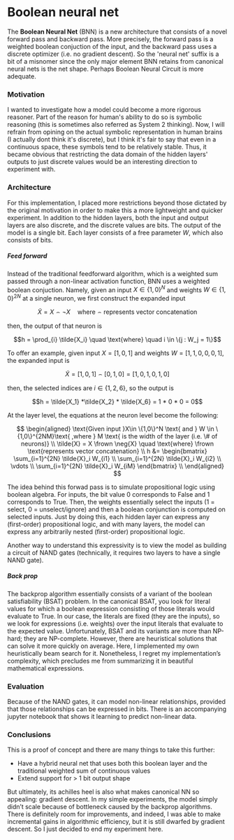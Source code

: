 # Boolean neural net

The **Boolean Neural Net** (BNN) is a new architecture that consists of a novel forward pass and backward pass. More precisely, the forward pass is a weighted boolean conjuction of the input, and the backward pass uses a discrete optimizer (i.e. no gradient descent). So the 'neural net' suffix is a bit of a misnomer since the only major element BNN retains from canonical neural nets is the net shape. Perhaps Boolean Neural Circuit is more adequate. 

### Motivation
I wanted to investigate how a model could become a more rigorous reasoner. Part of the reason for human's ability to do so is symbolic reasoning (this is sometimes also referred as System 2 thinking). Now, I will refrain from opining on the actual symbolic representation in human brains (I actually dont think it's discrete), but I think it's fair to say that even in a continuous space, these symbols tend to be relatively stable. Thus, it became obvious that restricting the data domain of the hidden layers' outputs to just discrete values would be an interesting direction to experiment with.

### Architecture
For this implementation, I placed more restrictions beyond those dictated by the original motivation in order to make this a more lightweight and quicker experiment. In addition to the hidden layers, both the input and output layers are also discrete, and the discrete values are bits. The output of the model is a single bit. Each layer consists of a free parameter $W$, which also consists of bits.

##### Feed forward

Instead of the traditional feedforward algorithm, which is a weighted sum passed through a non-linear activation function, BNN uses a weighted boolean conjuction. Namely, given an input $X \in \{1,0\}^N$ and weights $W \in \{1,0\}^{2N}$ at a single neuron, we first construct the expanded input 

$$ \tilde{X} = X \frown \neg{X} \quad \text{where} \frown \text{represents vector concatenation}$$

then, the output of that neuron is

$$h = \prod_{i} \tilde{X_i} \quad \text{where} \quad i \in \{j : W_j = 1\}$$

To offer an example, given input $X = [1,0,1]$ and weights $W = [1,1,0,0,0,1]$, the expanded input is

$$ \tilde{X} = [1,0,1] \frown [0,1,0] = [1,0,1,0,1,0] $$

then, the selected indices are $i \in \{1,2,6\}$, so the output is

$$h = \tilde{X_1} *\tilde{X_2} * \tilde{X_6} = 1 * 0 * 0 = 0$$

At the layer level, the equations at the neuron level become the following:

$$
\begin{aligned}
\text{Given input }X\in \{1,0\}^N \text{ and } W \in \{1,0\}^{2NM}\text{ ,where } M \text{ is the width of the layer (i.e. \# of neurons)} \\
\tilde{X} = X \frown \neg{X} \quad \text{where} \frown \text{represents vector concatenation} \\
h &= \begin{bmatrix}
\sum_{i=1}^{2N} \tilde{X}_i W_{i1} \\
\sum_{i=1}^{2N} \tilde{X}_i W_{i2} \\
\vdots \\
\sum_{i=1}^{2N} \tilde{X}_i W_{iM}
\end{bmatrix} \\
\end{aligned}
$$

 
The idea behind this forwad pass is to simulate propositional logic using boolean algebra. For inputs, the bit value 0 corresponds to False and 1 corresponds to True. Then, the weights essentially select the inputs (1 = select, 0 = unselect/ignore) and then a boolean conjunction is computed on selected inputs. Just by doing this, each hidden layer can express any (first-order) propositional logic, and with many layers, the model can express any arbitrarily nested (first-order) propositional logic. 

Another way to understand this expressivity is to view the model as building a circuit of NAND gates (technically, it requires two layers to have a single NAND gate).

##### Back prop
The backprop algorithm essentially consists of a variant of the boolean satisfiability (BSAT) problem. In the canonical BSAT, you look for literal values for which a boolean expression consisting of those literals would evaluate to True. In our case, the literals are fixed (they are the inputs), so we look for expressions (i.e. weights) over the input literals that evaluate to the expected value. Unfortunately, BSAT and its variants are more than NP-hard; they are NP-complete. However, there are heuristical solutions that can solve it more quickly on average. Here, I implemented my own heuristically beam search for it. Nonetheless, I regret my implementation’s complexity, which precludes me from summarizing it in beautiful mathematical expressions.

### Evaluation
Because of the NAND gates, it can model non-linear relationships, provided that those relationships can be expressed in bits. There is an accompanying jupyter notebook that shows it learning to predict non-linear data.

### Conclusions
This is a proof of concept and there are many things to take this further:
- Have a hybrid neural net that uses both this boolean layer and the traditional weighted sum of continuous values
- Extend support for > 1 bit output shape

But ultimately, its achilles heel is also what makes canonical NN so appealing: gradient descent. In my simple experiments, the model simply didn’t scale because of bottleneck caused by the backprop algorithms. There is definitely room for improvements, and indeed, I was able to make incremental gains in algorithmic efficiency, but it is still dwarfed by gradient descent. So I just decided to end my experiment here.